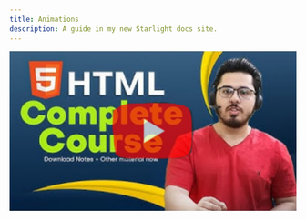 ```yaml
---
title: Animations
description: A guide in my new Starlight docs site.
---
```


[![xyz](../../../assets/harry1.png)](https://youtu.be/BsDoLVMnmZs?si=HnNVBpm-EzkVLH_y)